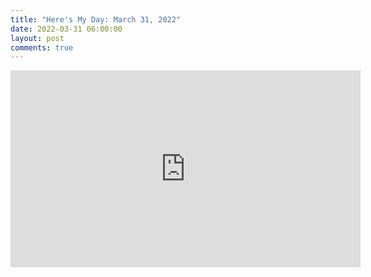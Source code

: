 ```yaml
---
title: "Here's My Day: March 31, 2022"
date: 2022-03-31 06:00:00
layout: post
comments: true
---
```


<iframe width="560" height="315" src="https://www.youtube.com/embed/-dcUzv6IzKo" title="YouTube video player" frameborder="0" allow="accelerometer; autoplay; clipboard-write; encrypted-media; gyroscope; picture-in-picture" allowfullscreen></iframe>